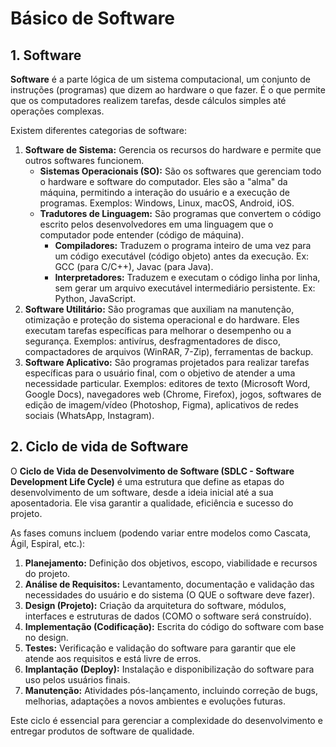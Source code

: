# Básico de Software

## 1. Software

**Software** é a parte lógica de um sistema computacional, um conjunto de instruções (programas) que dizem ao hardware o que fazer. É o que permite que os computadores realizem tarefas, desde cálculos simples até operações complexas.

Existem diferentes categorias de software:

1. **Software de Sistema:** Gerencia os recursos do hardware e permite que outros softwares funcionem.
    - **Sistemas Operacionais (SO):** São os softwares que gerenciam todo o hardware e software do computador. Eles são a "alma" da máquina, permitindo a interação do usuário e a execução de programas. Exemplos: Windows, Linux, macOS, Android, iOS.
    - **Tradutores de Linguagem:** São programas que convertem o código escrito pelos desenvolvedores em uma linguagem que o computador pode entender (código de máquina).
        - **Compiladores:** Traduzem o programa inteiro de uma vez para um código executável (código objeto) antes da execução. Ex: GCC (para C/C++), Javac (para Java).
        - **Interpretadores:** Traduzem e executam o código linha por linha, sem gerar um arquivo executável intermediário persistente. Ex: Python, JavaScript.
2. **Software Utilitário:** São programas que auxiliam na manutenção, otimização e proteção do sistema operacional e do hardware. Eles executam tarefas específicas para melhorar o desempenho ou a segurança. Exemplos: antivírus, desfragmentadores de disco, compactadores de arquivos (WinRAR, 7-Zip), ferramentas de backup.
3. **Software Aplicativo:** São programas projetados para realizar tarefas específicas para o usuário final, com o objetivo de atender a uma necessidade particular. Exemplos: editores de texto (Microsoft Word, Google Docs), navegadores web (Chrome, Firefox), jogos, softwares de edição de imagem/vídeo (Photoshop, Figma), aplicativos de redes sociais (WhatsApp, Instagram).

## 2. Ciclo de vida de Software

O **Ciclo de Vida de Desenvolvimento de Software (SDLC - Software Development Life Cycle)** é uma estrutura que define as etapas do desenvolvimento de um software, desde a ideia inicial até a sua aposentadoria. Ele visa garantir a qualidade, eficiência e sucesso do projeto.

As fases comuns incluem (podendo variar entre modelos como Cascata, Ágil, Espiral, etc.):

1. **Planejamento:** Definição dos objetivos, escopo, viabilidade e recursos do projeto.
2. **Análise de Requisitos:** Levantamento, documentação e validação das necessidades do usuário e do sistema (O QUE o software deve fazer).
3. **Design (Projeto):** Criação da arquitetura do software, módulos, interfaces e estruturas de dados (COMO o software será construído).
4. **Implementação (Codificação):** Escrita do código do software com base no design.
5. **Testes:** Verificação e validação do software para garantir que ele atende aos requisitos e está livre de erros.
6. **Implantação (Deploy):** Instalação e disponibilização do software para uso pelos usuários finais.
7. **Manutenção:** Atividades pós-lançamento, incluindo correção de bugs, melhorias, adaptações a novos ambientes e evoluções futuras.

Este ciclo é essencial para gerenciar a complexidade do desenvolvimento e entregar produtos de software de qualidade.